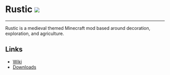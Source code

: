 # Rustic [![](http://cf.way2muchnoise.eu/full_rustic_downloads.svg)](https://minecraft.curseforge.com/projects/rustic/)
---
Rustic is a medieval themed Minecraft mod based around decoration, exploration, and agriculture.

## Links
- [Wiki](.../../wiki)
- [Downloads](https://minecraft.curseforge.com/projects/rustic/files)
